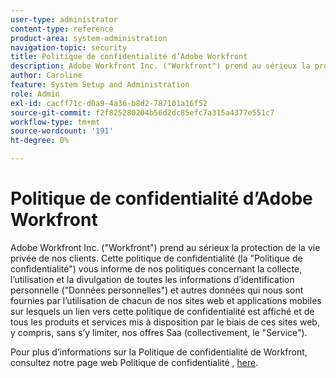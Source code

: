 ```yaml
---
user-type: administrator
content-type: reference
product-area: system-administration
navigation-topic: security
title: Politique de confidentialité d’Adobe Workfront
description: Adobe Workfront Inc. ("Workfront") prend au sérieux la protection de la vie privée de nos clients. Cette politique de confidentialité (la "Politique de confidentialité") vous informe de nos politiques concernant la collecte, l’utilisation et la divulgation de toutes les informations d’identification personnelle ("Données personnelles") et autres données qui nous sont fournies par l’utilisation de chacun de nos sites web et applications mobiles sur lesquels un lien vers cette politique de confidentialité est affiché et de tous les produits et services mis à disposition par le biais de ces sites web, y compris, sans s’y limiter, nos offres Saa (collectivement, le "Service").
author: Caroline
feature: System Setup and Administration
role: Admin
exl-id: cacff71c-d0a9-4a36-b8d2-787101a16f52
source-git-commit: f2f825280204b56d2dc85efc7a315a4377e551c7
workflow-type: tm+mt
source-wordcount: '191'
ht-degree: 0%

---
```


# Politique de confidentialité d’Adobe Workfront

Adobe Workfront Inc. (&quot;Workfront&quot;) prend au sérieux la protection de la vie privée de nos clients. Cette politique de confidentialité (la &quot;Politique de confidentialité&quot;) vous informe de nos politiques concernant la collecte, l’utilisation et la divulgation de toutes les informations d’identification personnelle (&quot;Données personnelles&quot;) et autres données qui nous sont fournies par l’utilisation de chacun de nos sites web et applications mobiles sur lesquels un lien vers cette politique de confidentialité est affiché et de tous les produits et services mis à disposition par le biais de ces sites web, y compris, sans s’y limiter, nos offres Saa (collectivement, le &quot;Service&quot;).

Pour plus d’informations sur la Politique de confidentialité de Workfront, consultez notre page web Politique de confidentialité , [here](https://www.workfront.com/privacy-notice).
